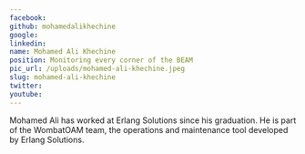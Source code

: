 ```yaml
---
facebook: 
github: mohamedalikhechine
google: 
linkedin: 
name: Mohamed Ali Khechine
position: Monitoring every corner of the BEAM
pic_url: /uploads/mohamed-ali-khechine.jpeg
slug: mohamed-ali-khechine
twitter: 
youtube: 
---
```

<p>Mohamed Ali has worked at Erlang Solutions since his graduation. He is part of the WombatOAM team, the operations and maintenance tool developed by Erlang Solutions.</p>
